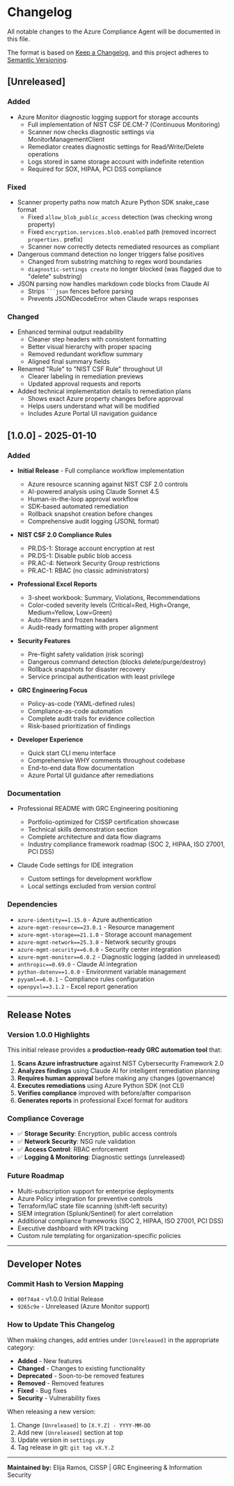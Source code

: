 # Changelog

All notable changes to the Azure Compliance Agent will be documented in this file.

The format is based on [Keep a Changelog](https://keepachangelog.com/en/1.0.0/),
and this project adheres to [Semantic Versioning](https://semver.org/spec/v2.0.0.html).

## [Unreleased]

### Added
- Azure Monitor diagnostic logging support for storage accounts
  - Full implementation of NIST CSF DE.CM-7 (Continuous Monitoring)
  - Scanner now checks diagnostic settings via MonitorManagementClient
  - Remediator creates diagnostic settings for Read/Write/Delete operations
  - Logs stored in same storage account with indefinite retention
  - Required for SOX, HIPAA, PCI DSS compliance

### Fixed
- Scanner property paths now match Azure Python SDK snake_case format
  - Fixed `allow_blob_public_access` detection (was checking wrong property)
  - Fixed `encryption.services.blob.enabled` path (removed incorrect `properties.` prefix)
  - Scanner now correctly detects remediated resources as compliant
- Dangerous command detection no longer triggers false positives
  - Changed from substring matching to regex word boundaries
  - `diagnostic-settings create` no longer blocked (was flagged due to "delete" substring)
- JSON parsing now handles markdown code blocks from Claude AI
  - Strips ` ```json ` fences before parsing
  - Prevents JSONDecodeError when Claude wraps responses

### Changed
- Enhanced terminal output readability
  - Cleaner step headers with consistent formatting
  - Better visual hierarchy with proper spacing
  - Removed redundant workflow summary
  - Aligned final summary fields
- Renamed "Rule" to "NIST CSF Rule" throughout UI
  - Clearer labeling in remediation previews
  - Updated approval requests and reports
- Added technical implementation details to remediation plans
  - Shows exact Azure property changes before approval
  - Helps users understand what will be modified
  - Includes Azure Portal UI navigation guidance

## [1.0.0] - 2025-01-10

### Added
- **Initial Release** - Full compliance workflow implementation
  - Azure resource scanning against NIST CSF 2.0 controls
  - AI-powered analysis using Claude Sonnet 4.5
  - Human-in-the-loop approval workflow
  - SDK-based automated remediation
  - Rollback snapshot creation before changes
  - Comprehensive audit logging (JSONL format)

- **NIST CSF 2.0 Compliance Rules**
  - PR.DS-1: Storage account encryption at rest
  - PR.DS-1: Disable public blob access
  - PR.AC-4: Network Security Group restrictions
  - PR.AC-1: RBAC (no classic administrators)

- **Professional Excel Reports**
  - 3-sheet workbook: Summary, Violations, Recommendations
  - Color-coded severity levels (Critical=Red, High=Orange, Medium=Yellow, Low=Green)
  - Auto-filters and frozen headers
  - Audit-ready formatting with proper alignment

- **Security Features**
  - Pre-flight safety validation (risk scoring)
  - Dangerous command detection (blocks delete/purge/destroy)
  - Rollback snapshots for disaster recovery
  - Service principal authentication with least privilege

- **GRC Engineering Focus**
  - Policy-as-code (YAML-defined rules)
  - Compliance-as-code automation
  - Complete audit trails for evidence collection
  - Risk-based prioritization of findings

- **Developer Experience**
  - Quick start CLI menu interface
  - Comprehensive WHY comments throughout codebase
  - End-to-end data flow documentation
  - Azure Portal UI guidance after remediations

### Documentation
- Professional README with GRC Engineering positioning
  - Portfolio-optimized for CISSP certification showcase
  - Technical skills demonstration section
  - Complete architecture and data flow diagrams
  - Industry compliance framework roadmap (SOC 2, HIPAA, ISO 27001, PCI DSS)

- Claude Code settings for IDE integration
  - Custom settings for development workflow
  - Local settings excluded from version control

### Dependencies
- `azure-identity==1.15.0` - Azure authentication
- `azure-mgmt-resource==23.0.1` - Resource management
- `azure-mgmt-storage==21.1.0` - Storage account management
- `azure-mgmt-network==25.3.0` - Network security groups
- `azure-mgmt-security==6.0.0` - Security center integration
- `azure-mgmt-monitor==6.0.2` - Diagnostic logging (added in unreleased)
- `anthropic==0.69.0` - Claude AI integration
- `python-dotenv==1.0.0` - Environment variable management
- `pyyaml==6.0.1` - Compliance rules configuration
- `openpyxl==3.1.2` - Excel report generation

---

## Release Notes

### Version 1.0.0 Highlights

This initial release provides a **production-ready GRC automation tool** that:

1. **Scans Azure infrastructure** against NIST Cybersecurity Framework 2.0
2. **Analyzes findings** using Claude AI for intelligent remediation planning
3. **Requires human approval** before making any changes (governance)
4. **Executes remediations** using Azure Python SDK (not CLI)
5. **Verifies compliance** improved with before/after comparison
6. **Generates reports** in professional Excel format for auditors

### Compliance Coverage

- ✅ **Storage Security**: Encryption, public access controls
- ✅ **Network Security**: NSG rule validation
- ✅ **Access Control**: RBAC enforcement
- ✅ **Logging & Monitoring**: Diagnostic settings (unreleased)

### Future Roadmap

- Multi-subscription support for enterprise deployments
- Azure Policy integration for preventive controls
- Terraform/IaC state file scanning (shift-left security)
- SIEM integration (Splunk/Sentinel) for alert correlation
- Additional compliance frameworks (SOC 2, HIPAA, ISO 27001, PCI DSS)
- Executive dashboard with KPI tracking
- Custom rule templating for organization-specific policies

---

## Developer Notes

### Commit Hash to Version Mapping
- `00f74a4` - v1.0.0 Initial Release
- `9265c9e` - Unreleased (Azure Monitor support)

### How to Update This Changelog

When making changes, add entries under `[Unreleased]` in the appropriate category:
- **Added** - New features
- **Changed** - Changes to existing functionality
- **Deprecated** - Soon-to-be removed features
- **Removed** - Removed features
- **Fixed** - Bug fixes
- **Security** - Vulnerability fixes

When releasing a new version:
1. Change `[Unreleased]` to `[X.Y.Z] - YYYY-MM-DD`
2. Add new `[Unreleased]` section at top
3. Update version in `settings.py`
4. Tag release in git: `git tag vX.Y.Z`

---

**Maintained by:** Elija Ramos, CISSP | GRC Engineering & Information Security
